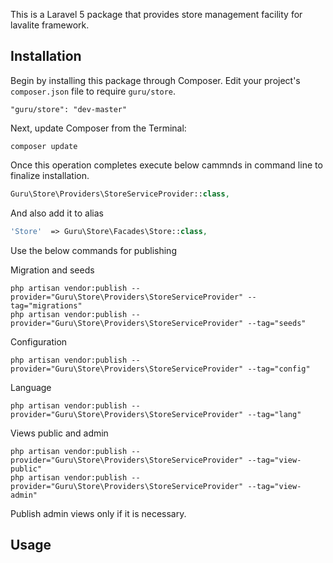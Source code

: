 This is a Laravel 5 package that provides store management facility for lavalite framework.

## Installation

Begin by installing this package through Composer. Edit your project's `composer.json` file to require `guru/store`.

    "guru/store": "dev-master"

Next, update Composer from the Terminal:

    composer update

Once this operation completes execute below cammnds in command line to finalize installation.

```php
Guru\Store\Providers\StoreServiceProvider::class,

```

And also add it to alias

```php
'Store'  => Guru\Store\Facades\Store::class,
```

Use the below commands for publishing

Migration and seeds

    php artisan vendor:publish --provider="Guru\Store\Providers\StoreServiceProvider" --tag="migrations"
    php artisan vendor:publish --provider="Guru\Store\Providers\StoreServiceProvider" --tag="seeds"

Configuration

    php artisan vendor:publish --provider="Guru\Store\Providers\StoreServiceProvider" --tag="config"

Language

    php artisan vendor:publish --provider="Guru\Store\Providers\StoreServiceProvider" --tag="lang"

Views public and admin

    php artisan vendor:publish --provider="Guru\Store\Providers\StoreServiceProvider" --tag="view-public"
    php artisan vendor:publish --provider="Guru\Store\Providers\StoreServiceProvider" --tag="view-admin"

Publish admin views only if it is necessary.

## Usage


